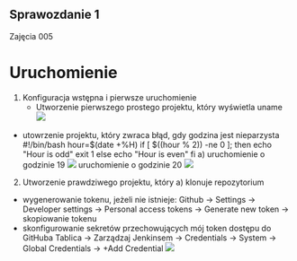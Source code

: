 ## Sprawozdanie 1
Zajęcia 005
# Uruchomienie
1) Konfiguracja wstępna i pierwsze uruchomienie
   - Utworzenie pierwszego prostego projektu, który wyświetla uname
![ ](./img/1.png)
  - utowrzenie projektu, który zwraca błąd, gdy godzina jest nieparzysta
    #!/bin/bash
hour=$(date +%H)
if [ $((hour % 2)) -ne 0 ]; then
    echo "Hour is odd"
    exit 1
else
    echo "Hour is even"
fi
a) uruchomienie o godzinie 19
![ ](./img/2.png)
uruchomienie o godzinie 20
![ ](./img/nieparzysta.png)
2) Utworzenie prawdziwego projektu, który
a) klonuje repozytorium
- wygenerowanie tokenu, jeżeli nie istnieje:
  Github -> Settings -> Developer settings -> Personal access tokens -> Generate new token -> skopiowanie tokenu
- skonfigurowanie sekretów przechowujących mój token dostępu do GitHuba
  Tablica -> Zarządzaj Jenkinsem -> Credentials -> System -> Global Credentials -> +Add Credential
![ ](./img/global_credentias.png)
